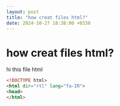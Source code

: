 ```yaml
---
layout: post
title: "how creat files html?"
date: 2024-10-27 18:38:00 +0330
---
```

# how creat files html? 
hi this file html
```html
<!DOCTYPE html>
<html dir="rtl" lang="fa-IR">
<head>
</html>

```